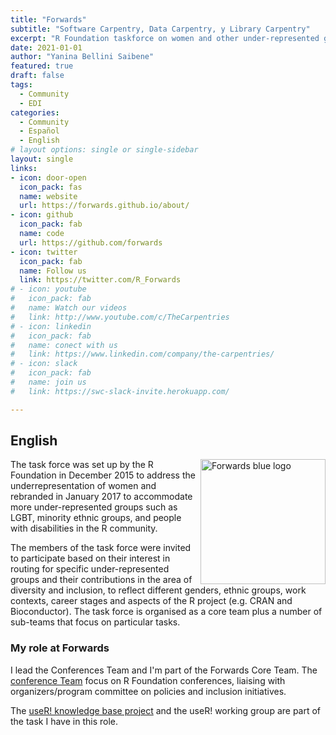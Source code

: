 ```yaml
---
title: "Forwards"
subtitle: "Software Carpentry, Data Carpentry, y Library Carpentry"
excerpt: "R Foundation taskforce on women and other under-represented groups."
date: 2021-01-01
author: "Yanina Bellini Saibene"
featured: true
draft: false
tags:
  - Community
  - EDI
categories:
  - Community
  - Español
  - English
# layout options: single or single-sidebar
layout: single
links:
- icon: door-open
  icon_pack: fas
  name: website
  url: https://forwards.github.io/about/
- icon: github
  icon_pack: fab
  name: code
  url: https://github.com/forwards
- icon: twitter
  icon_pack: fab
  name: Follow us
  link: https://twitter.com/R_Forwards
# - icon: youtube
#   icon_pack: fab
#   name: Watch our videos
#   link: http://www.youtube.com/c/TheCarpentries
# - icon: linkedin
#   icon_pack: fab
#   name: conect with us
#   link: https://www.linkedin.com/company/the-carpentries/
# - icon: slack
#   icon_pack: fab
#   name: join us
#   link: https://swc-slack-invite.herokuapp.com/

---
```


## English

<img src='featured.jpg' align="right" height="200" alt='Forwards blue logo'/>

The task force was set up by the R Foundation in December 2015 to address the underrepresentation of women and rebranded in January 2017 to accommodate more under-represented groups such as LGBT, minority ethnic groups, and people with disabilities in the R community.

The members of the task force were invited to participate based on their interest in routing for specific under-represented groups and their contributions in the area of diversity and inclusion, to reflect different genders, ethnic groups, work contexts, career stages and aspects of the R project (e.g. CRAN and Bioconductor). The task force is organised as a core team plus a number of sub-teams that focus on particular tasks.

### My role at Forwards

I lead the Conferences Team and I'm part of the Forwards Core Team. The [conference Team](https://forwards.github.io/conferences/) focus on R Foundation conferences, liaising with organizers/program committee on policies and inclusion initiatives.

The [useR! knowledge base project](/project/user_knowledge_base/) and the useR! working group are part of the task I have in this role.
